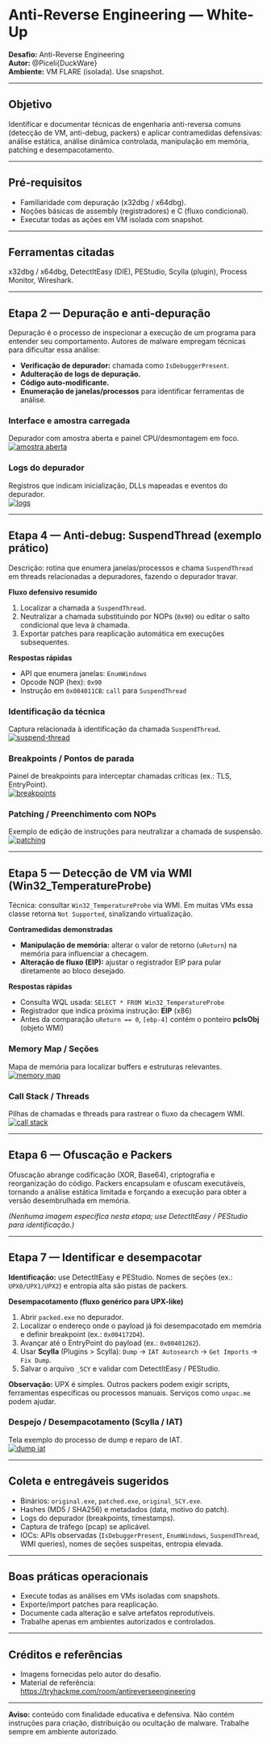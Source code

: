 # Anti-Reverse Engineering — White-Up

**Desafio:** Anti-Reverse Engineering  
**Autor:** @Piceli{DuckWare}  
**Ambiente:** VM FLARE (isolada). Use snapshot.

---

## Objetivo
Identificar e documentar técnicas de engenharia anti-reversa comuns (detecção de VM, anti-debug, packers) e aplicar contramedidas defensivas: análise estática, análise dinâmica controlada, manipulação em memória, patching e desempacotamento.

---

## Pré-requisitos
- Familiaridade com depuração (x32dbg / x64dbg).  
- Noções básicas de assembly (registradores) e C (fluxo condicional).  
- Executar todas as ações em VM isolada com snapshot.

---

## Ferramentas citadas
x32dbg / x64dbg, DetectItEasy (DIE), PEStudio, Scylla (plugin), Process Monitor, Wireshark.

---

## Etapa 2 — Depuração e anti-depuração
Depuração é o processo de inspecionar a execução de um programa para entender seu comportamento. Autores de malware empregam técnicas para dificultar essa análise:

- **Verificação de depurador:** chamada como `IsDebuggerPresent`.  
- **Adulteração de logs de depuração.**  
- **Código auto-modificante.**  
- **Enumeração de janelas/processos** para identificar ferramentas de análise.

### Interface e amostra carregada
Depurador com amostra aberta e painel CPU/desmontagem em foco.  
[![amostra aberta](https://i.postimg.cc/fRPtWCsv/image.png)](https://postimg.cc/ZWrKVrC9)

### Logs do depurador
Registros que indicam inicialização, DLLs mapeadas e eventos do depurador.  
[![logs](https://i.postimg.cc/gJW0rBTq/image.png)](https://postimg.cc/VSKwV41d)

---

## Etapa 4 — Anti-debug: SuspendThread (exemplo prático)
Descrição: rotina que enumera janelas/processos e chama `SuspendThread` em threads relacionadas a depuradores, fazendo o depurador travar.

**Fluxo defensivo resumido**
1. Localizar a chamada a `SuspendThread`.  
2. Neutralizar a chamada substituindo por NOPs (`0x90`) ou editar o salto condicional que leva à chamada.  
3. Exportar patches para reaplicação automática em execuções subsequentes.

**Respostas rápidas**
- API que enumera janelas: `EnumWindows`  
- Opcode NOP (hex): `0x90`  
- Instrução em `0x004011CB`: `call` para `SuspendThread`

### Identificação da técnica
Captura relacionada à identificação da chamada `SuspendThread`.  
[![suspend-thread](https://i.postimg.cc/mr605cQ1/image.png)](https://postimg.cc/McVPcp3z)

### Breakpoints / Pontos de parada
Painel de breakpoints para interceptar chamadas críticas (ex.: TLS, EntryPoint).  
[![breakpoints](https://i.postimg.cc/dtLJQYV6/image.png)](https://postimg.cc/gnFC41RL)

### Patching / Preenchimento com NOPs
Exemplo de edição de instruções para neutralizar a chamada de suspensão.  
[![patching](https://i.postimg.cc/PJHK3hFJ/image.png)](https://postimg.cc/62HdTsKx)

---

## Etapa 5 — Detecção de VM via WMI (Win32_TemperatureProbe)
Técnica: consultar `Win32_TemperatureProbe` via WMI. Em muitas VMs essa classe retorna `Not Supported`, sinalizando virtualização.

**Contramedidas demonstradas**
- **Manipulação de memória:** alterar o valor de retorno (`uReturn`) na memória para influenciar a checagem.  
- **Alteração de fluxo (EIP):** ajustar o registrador EIP para pular diretamente ao bloco desejado.

**Respostas rápidas**
- Consulta WQL usada: `SELECT * FROM Win32_TemperatureProbe`  
- Registrador que indica próxima instrução: **EIP** (x86)  
- Antes da comparação `uReturn == 0`, `[ebp-4]` contém o ponteiro **pclsObj** (objeto WMI)

### Memory Map / Seções
Mapa de memória para localizar buffers e estruturas relevantes.  
[![memory map](https://i.postimg.cc/63jFF8ny/image.png)](https://postimg.cc/gXhMZkMW)

### Call Stack / Threads
Pilhas de chamadas e threads para rastrear o fluxo da checagem WMI.  
[![call stack](https://i.postimg.cc/bY2j4RCC/image.png)](https://postimg.cc/jCK97yrP)

---

## Etapa 6 — Ofuscação e Packers
Ofuscação abrange codificação (XOR, Base64), criptografia e reorganização do código. Packers encapsulam e ofuscam executáveis, tornando a análise estática limitada e forçando a execução para obter a versão desembrulhada em memória.

*(Nenhuma imagem específica nesta etapa; use DetectItEasy / PEStudio para identificação.)*

---

## Etapa 7 — Identificar e desempacotar
**Identificação:** use DetectItEasy e PEStudio. Nomes de seções (ex.: `UPX0/UPX1/UPX2`) e entropia alta são pistas de packers.

**Desempacotamento (fluxo genérico para UPX-like)**
1. Abrir `packed.exe` no depurador.  
2. Localizar o endereço onde o payload já foi desempacotado em memória e definir breakpoint (ex.: `0x004172D4`).  
3. Avançar até o EntryPoint do payload (ex.: `0x00401262`).  
4. Usar **Scylla** (Plugins > Scylla): `Dump` → `IAT Autosearch` → `Get Imports` → `Fix Dump`.  
5. Salvar o arquivo `_SCY` e validar com DetectItEasy / PEStudio.

**Observação:** UPX é simples. Outros packers podem exigir scripts, ferramentas específicas ou processos manuais. Serviços como `unpac.me` podem ajudar.

### Despejo / Desempacotamento (Scylla / IAT)
Tela exemplo do processo de dump e reparo de IAT.  
[![dump iat](https://i.postimg.cc/nzGqLm0Z/image.png)](https://postimg.cc/TLhK7pzH)

---

## Coleta e entregáveis sugeridos
- Binários: `original.exe`, `patched.exe`, `original_SCY.exe`.  
- Hashes (MD5 / SHA256) e metadados (data, motivo do patch).  
- Logs do depurador (breakpoints, timestamps).  
- Captura de tráfego (pcap) se aplicável.  
- IOCs: APIs observadas (`IsDebuggerPresent`, `EnumWindows`, `SuspendThread`, WMI queries), nomes de seções suspeitas, entropia elevada.

---

## Boas práticas operacionais
- Execute todas as análises em VMs isoladas com snapshots.  
- Exporte/import patches para reaplicação.  
- Documente cada alteração e salve artefatos reprodutíveis.  
- Trabalhe apenas em ambientes autorizados e controlados.

---

## Créditos e referências
- Imagens fornecidas pelo autor do desafio.  
- Material de referência: https://tryhackme.com/room/antireverseengineering

---

**Aviso:** conteúdo com finalidade educativa e defensiva. Não contém instruções para criação, distribuição ou ocultação de malware. Trabalhe sempre em ambiente autorizado.
